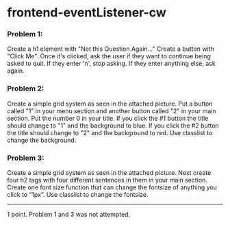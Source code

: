 # frontend-eventListener-cw

### Problem 1:
Create a h1 element with "Not this Question Again..." Create a button with "Click Me". Once it's clicked, ask the user if they want to continue being asked to quit. If they enter 'n', stop asking. If they enter anything else, ask again.

### Problem 2:
Create a simple grid system as seen in the attached picture. Put a button called "1" in your menu section and another button called "2" in your main section. Put the number 0 in your title. If you click the #1 button the title should change to "1" and the background to blue. If you click the #2 button the title should change to "2" and the background to red. Use classlist to change the background.

### Problem 3:
Create a simple grid system as seen in the attached picture. Next create four h2 tags with four different sentences in them in your main section. Create one font size function that can change the fontsize of anything you click to “1px”. Use classlist to change the fontsize.
<hr>
1 point. Problem 1 and 3 was not attempted.